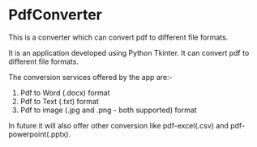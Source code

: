 # PdfConverter
This is a converter which can convert pdf to different file formats.

It is an application developed using Python Tkinter.
It can convert pdf to different file formats.

The conversion services offered by the app are:-
1) Pdf to Word (.docx) format
2) Pdf to Text (.txt) format
3) Pdf to image (.jpg and .png - both supported) format

In future it will also offer other conversion like pdf-excel(.csv) and pdf-powerpoint(.pptx).

